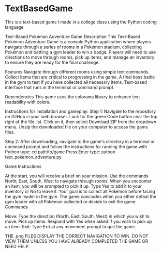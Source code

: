 # TextBasedGame
This is a text-based game I made in a college class using the Python coding language


Text-Based Pokémon Adventure Game
Description
This Text-Based Pokémon Adventure Game is a console Python application where players navigate through a series of rooms in a Pokémon stadium, collecting Pokémon and battling a gym leader to win a badge. Players will need to use directions to move through rooms, pick up items, and manage an inventory to ensure they are ready for the final challenge.

Features
Navigate through different rooms using simple text commands.
Collect items that are critical to progressing in the game.
A final boss battle in the gym to test if you have collected all necessary items.
Text-based interface that runs in the terminal or command prompt.

Dependencies
This game uses the colorama library to enhance text readability with colors.


Instructions for installation and gameplay:
Step 1: 
Navigate to the repository on GitHub in your web browser.
Look for the green Code button near the top right of the file list.
Click on it, then select Download ZIP from the dropdown menu.
Unzip the downloaded file on your computer to access the game files.

Step 2: 
After downloading, navigate to the game's directory in a terminal or command prompt and follow the instructions for running the game with Python
type: cd path/to/game
Press Enter
type: python text_pokemon_adventure.py

Game Instructions

At the start, you will receive a brief on your mission.
Use the commands North, East, South, West to navigate through rooms.
When you encounter an item, you will be prompted to pick it up. Type Yes to add it to your inventory or No to leave it.
Your goal is to collect all Pokémon before facing the gym leader in the gym.
The game concludes when you either defeat the gym leader with all Pokémon collected or decide to exit the game.
Commands

Move: Type the direction (North, East, South, West) in which you wish to move.
Pick up items: Respond with Yes when asked if you wish to pick up an item.
Exit: Type Exit at any movement prompt to quit the game.

THE .png FILES DISPLAY THE CORRECT NAVIGATION TO WIN. DO NOT VIEW THEM UNLESS YOU HAVE ALREADY COMPLETED THE GAME OR NEED HELP.
